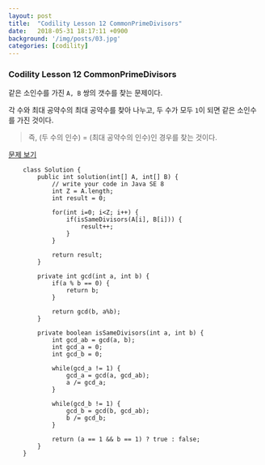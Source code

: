 ```yaml
---
layout: post
title:  "Codility Lesson 12 CommonPrimeDivisors"
date:   2018-05-31 18:17:11 +0900
background: '/img/posts/03.jpg'
categories: [codility]
---
```


### Codility Lesson 12 CommonPrimeDivisors
같은 소인수를 가진 `A, B` 쌍의 갯수를 찾는 문제이다.

각 수와 최대 공약수의 최대 공약수를 찾아 나누고, 두 수가 모두 `1`이 되면 같은 소인수를 가진 것이다.
> 즉, (두 수의 인수) = (최대 공약수의 인수)인 경우를 찾는 것이다.

[문제 보기](https://app.codility.com/programmers/lessons/12-euclidean_algorithm/common_prime_divisors/)
~~~
    class Solution {
        public int solution(int[] A, int[] B) {
            // write your code in Java SE 8
            int Z = A.length;
            int result = 0;
    
            for(int i=0; i<Z; i++) {
                if(isSameDivisors(A[i], B[i])) {
                    result++;
                }
            }
            
            return result;
        }
        
        private int gcd(int a, int b) {
            if(a % b == 0) {
                return b;
            }
            
            return gcd(b, a%b);
        }
        
        private boolean isSameDivisors(int a, int b) {
            int gcd_ab = gcd(a, b);
            int gcd_a = 0;
            int gcd_b = 0;
            
            while(gcd_a != 1) {
                gcd_a = gcd(a, gcd_ab);
                a /= gcd_a;
            }
            
            while(gcd_b != 1) {
                gcd_b = gcd(b, gcd_ab);
                b /= gcd_b;
            }
            
            return (a == 1 && b == 1) ? true : false;
        }
    }
~~~